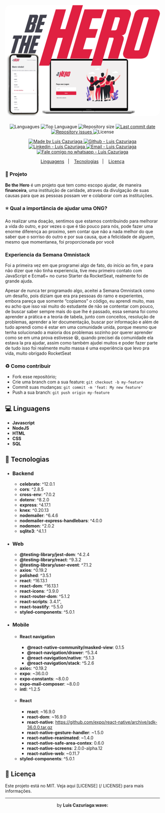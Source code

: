 <h1 align="center">
    <img alt="Be the Hero" src="frontend/src/assets/BTHtitle.png"  width="800px" style="border-radius:16px;"/>
</h1>

<p align="center">
  <img alt="Languagues" src="https://img.shields.io/github/languages/count/luis-cazuriaga/be-the-hero">
  <img alt="Top Languague" src="https://img.shields.io/github/languages/top/luis-cazuriaga/be-the-hero">
  <img alt="Repository size" src="https://img.shields.io/github/repo-size/luis-cazuriaga/be-the-hero">
  <a href="https://github.com/luis-cazuriaga/be-the-hero/commits/master">
    <img alt="Last commit date" src="https://img.shields.io/github/last-commit/luis-cazuriaga/be-the-hero">
  </a>
   <a href="https://github.com/luis-cazuriaga/be-the-hero/issues">
    <img alt="Repository issues" src="https://img.shields.io/github/issues/luis-cazuriaga/be-the-hero">
  </a>
  <img alt="License" src="https://img.shields.io/github/license/luis-cazuriaga/be-the-hero">
</p>
<p align="center">

  <a href="https://github.com/luis-cazuriaga" target="_blank">
    <img alt="Made by Luis Cazuriaga   " src="https://img.shields.io/badge/made%20by-Luis%20Cazuriaga-blue">
  </a>
  <a href="https://github.com/luis-cazuriaga" target="_blank" >
    <img alt="Github - Luis Cazuriaga   " src="https://img.shields.io/badge/Github--%23F8952D?style=social&logo=github">
  </a>
  <a href="https://www.linkedin.com/in/luis-cazuriaga-49b9201a2/" target="_blank" >
    <img alt="Linkedin - Luis Cazuriaga" src="https://img.shields.io/badge/Linkedin--%23F8952D?style=social&logo=linkedin">
  </a>
  <a href="mailto:luis.cazuriaga@gmail.com" target="_blank" >
    <img alt="Email - Luis Cazuriaga" src="https://img.shields.io/badge/Email--%23F8952D?style=social&logo=gmail">
  </a>
  <a href="https://api.whatsapp.com/send?phone=5513981099128"
        target="_blank" >
    <img alt="Fale comigo no whatsapp - Luis Cazuriaga" src="https://img.shields.io/badge/Whatsapp--%23F8952D?style=social&logo=whatsapp">
  </a>

</p>

<p align="center">
  <a href="#computer-linguagens">Linguagens</a>&nbsp;&nbsp;&nbsp;|&nbsp;&nbsp;&nbsp;
  <a href="#rocket-tecnologias">Tecnologias</a>&nbsp;&nbsp;&nbsp;|&nbsp;&nbsp;&nbsp;
  <a href="#memo-licença">Licença</a>
</p>

### :wrench: Projeto

<b>Be the Hero</b> é um projeto que tem como escopo ajudar, de maneira <b>financeira</b>, uma instituição de caridade,
atraves da divulgação de suas causas para que as pessoas possam ver e colaborar com as instituições.

### :star: Qual a importância de ajudar uma ONG? <br> 
Ao realizar uma doação, sentimos que estamos contribuindo para melhorar a vida do outro,
e por vezes o que é tão pouco para nós, pode fazer uma enorme diferença ao proximo,
sem contar que não a nada melhor do que saber que o sorriso do outro e por sua causa,
que a felicidade de alguem, mesmo que momentanea, foi proporcionada por você

### Experiencia da Semana Omnistack
Foi a primeira vez em que programei algo de fato, do início ao fim, e para não dizer que não tinha experiencia,
tive meu primeiro contato com JavaScript e Ecma6+ no curso Starter da RocketSeat, realmente foi de grande ajuda.

Apesar de nunca ter programado algo, aceitei a Semana Omnistack como um desafio, pois diziam que era pra pessoas do ramo e experientes, embora pareça que somente “copiamos” o código, eu aprendi muito, mas eu acho que isso vai muito do estudante de não se contentar 
com pouco, de buscar saber sempre mais do que lhe é passado, essa semana foi como aprender a prática e a teoria de tabela, junto com conceitos, resolução de problemas, aprender a ler documentação, buscar por informação e além de tudo aprendi como é estar em uma comunidade unida, porque mesmo que tenha solucionado a maioria dos problemas sozinho por querer aprender como se em uma prova estivesse :satisfied:, quando precisei da comunidade ela estava la pra ajudar, assim como também ajudei muitos e poder fazer parte de tudo isso foi realmente muito massa é uma experiência que levo pra vida, muito obrigado RocketSeat




### :recycle: Como contribuir

- Fork esse repositório;
- Crie uma branch com a sua feature: `git checkout -b my-feature`
- Commit suas mudanças: `git commit -m 'feat: My new feature'`
- Push a sua branch: `git push origin my-feature`



## :computer: Linguagens

- **Javascript**
- **NodeJS**
- **HTML**
- **CSS**
- **SQL**

## :rocket: Tecnologias
- ### Backend 
	* **celebrate**:  ^12.0.1
	* **cors**:  ^2.8.5
	* **cross-env**:  ^7.0.2
	* **dotenv**:  ^8.2.0
	* **express**:  ^4.17.1
	* **knex**:  ^0.20.13
	* **nodemailer**:  ^6.4.6
	* **nodemailer-express-handlebars**:  ^4.0.0
	* **nodemon**: ^2.0.2 
	* **sqlite3**:  ^4.1.1


- ### Web
	* **@testing-library/jest-dom**:  ^4.2.4
	* **@testing-library/react**:  ^9.3.2
	* **@testing-library/user-event**:  ^7.1.2
	* **axios**:  ^0.19.2
	* **polished**:  ^3.5.1
	* **react**:  ^16.13.1
	* **react-dom**:  ^16.13.1
	* **react-icons**:  ^3.9.0
	* **react-router-dom**:  ^5.1.2
	* **react-scripts**:  3.4.1",
	* **react-toastify**:  ^5.5.0
	* **styled-components**:  ^5.0.1

- ### Mobile
	- #### React navigation
		* **@react-native-community/masked-view**: 0.1.5
		* **@react-navigation/drawer**:  ^5.3.4
		* **@react-navigation/native**:  ^5.1.3
		* **@react-navigation/stack**:  ^5.2.6
	* **axio**s:  ^0.19.2
	* **expo**:  ~36.0.0
	* **expo-constants**:  ~8.0.0
	* **expo-mail-composer**:  ~8.0.0
	* **intl**:  ^1.2.5
	- #### React
		* **react**:  ~16.9.0
		* **react-dom**:  ~16.9.0
		* **react-native**:  https://github.com/expo/react-native/archive/sdk-36.0.0.tar.gz
		* **react-native-gesture-handler**:  ~1.5.0
		* **react-native-reanimated**:  ~1.4.0
		* **react-native-safe-area-contex**:  0.6.0
		* **react-native-screens**:  2.0.0-alpha.12
		* **react-native-web**:  ~0.11.7
	* **styled-components**:  ^5.0.1
	
	
## :memo: Licença

Este projeto está no MIT. Veja aqui [LICENSE] (/ LICENSE) para mais informações.

---

<p align="center">by <strong>Luis Cazuriaga:wave: </p>

